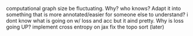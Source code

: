 computational graph size be fluctuating. Why? who knows?
Adapt it into something that is more annotated/easier for someone else to understand?
i dont know what is going on w/ loss and acc but it aind pretty. Why is loss going UP?
implement cross entropy on jax
fix the topo sort (later)